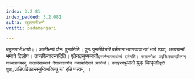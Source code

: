 ```yaml
---
index: 3.2.81
index_padded: 3.2.081
sutra: बहुलमाभीक्ष्ण्ये
vritti: padamanjari

---
```

बहुलमाभीक्ष्ण्यो।। आभीक्ष्ण्यं पौनः पुन्यमिति। पुनः पुनर्भवितरि वर्तमानाभ्यामव्ययाभ्यां भावे ष्यञ्, अव्ययानां भमात्रे टिलोपः। ताच्छील्यादन्यदिति। एतेनठसुप्यजातौ` इत्यनेनागतार्थत्वं दर्शयति। फलानपेक्षा प्रवृत्तिःउताच्छील्यम्। गान्धारादयस्तु वातादिसाम्यार्थ देशाचारवशेन कषायादिपाने प्रवर्तन्ते। उदाहरणेषु `आतो युक् चिण्कृतोः` इति युक्, `प्रातिपदिकान्तनुम्विभक्तिषु च` इति णत्वम्।।